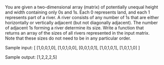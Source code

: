 You are given a two-dimensional array (matrix) of potentially unequal height and width containing only 0s and 1s. Each 0 represents land, and each 1 represents part of a river. A river consists of any number of 1s that are either horizontally or vertically adjacent (but not diagonally adjacent). The number of adjacent 1s forming a river determine its size. Write a function that returns an array of the sizes of all rivers represented in the input matrix. Note that these sizes do not need to be in any particular order.

Sample input:
[
[1,0,0,1,0],
[1,0,1,0,0],
[0,0,1,0,1],
[1,0,1,0,1],
[1,0,1,1,0]
]

Sample output: [1,2,2,2,5]
